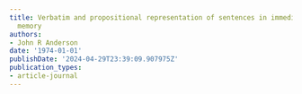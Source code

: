 ```yaml
---
title: Verbatim and propositional representation of sentences in immediate and long-term
  memory
authors:
- John R Anderson
date: '1974-01-01'
publishDate: '2024-04-29T23:39:09.907975Z'
publication_types:
- article-journal
---
```

